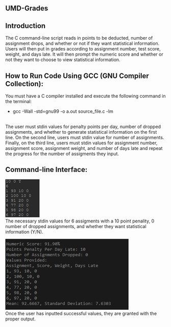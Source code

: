 ## UMD-Grades

## Introduction

The C command-line script reads in points to be deducted, number of assignment drops, 
and whether or not if they want statistical information. Users will then 
put in grades according to assignment number, test score, weight, and 
days late. It will then prompt the numeric score and whether or not 
they want to choose to view statistical information.

## How to Run Code Using GCC (GNU Compiler Collection):
You must have a C compiler installed and execute the following command in the terminal:
- gcc -Wall -std=gnu99 -o a.out source_file.c -lm
<br>
The user must stdin values for penalty points per day, number of dropped assignments, and whether to generate statistical information on the first line.
On the second line, users must stdin value for number of assignments.
Finally, on the third line, users must stdin values for assignment number, assignment score, assignment weight, and number of days late and repeat the progress for the number of assigments they input.

## Command-line Interface:

![UMD-Grades script](https://github.com/DiegoAmores/UMD-Grades/blob/main/images/command-line%20arguments.PNG) <br>
The necessary stdin values for 6 assigments with a 10 point penality, 0 number of dropped assignments, and whether they want statistical information (Y/N).

![UMD-Grades output](https://github.com/DiegoAmores/UMD-Grades/blob/main/images/command-line%20output.PNG) <br>
Once the user has inputted successful values, they are granted with the proper output.


